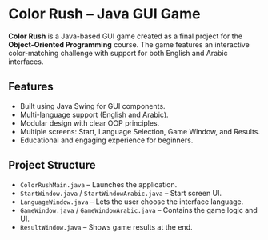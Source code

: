 # Color Rush – Java GUI Game

**Color Rush** is a Java-based GUI game created as a final project for the **Object-Oriented Programming** course. The game features an interactive color-matching challenge with support for both English and Arabic interfaces.

## Features
- Built using Java Swing for GUI components.
- Multi-language support (English and Arabic).
- Modular design with clear OOP principles.
- Multiple screens: Start, Language Selection, Game Window, and Results.
- Educational and engaging experience for beginners.

## Project Structure
- `ColorRushMain.java` – Launches the application.
- `StartWindow.java` / `StartWindowArabic.java` – Start screen UI.
- `LanguageWindow.java` – Lets the user choose the interface language.
- `GameWindow.java` / `GameWindowArabic.java` – Contains the game logic and UI.
- `ResultWindow.java` – Shows game results at the end.
